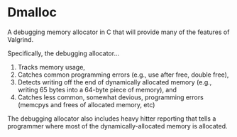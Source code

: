 # Dmalloc

A debugging memory allocator in C that will provide many of the features of Valgrind. 

Specifically, the debugging allocator...
1. Tracks memory usage,
2. Catches common programming errors (e.g., use after free, double free),
3. Detects writing off the end of dynamically allocated memory (e.g., writing 65 bytes into a 64-byte
piece of memory), and
4. Catches less common, somewhat devious, programming errors (memcpys and frees of allocated memory, etc)

The debugging allocator also includes heavy hitter reporting that tells a programmer where most of the dynamically-allocated memory is allocated.
